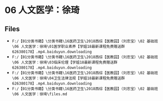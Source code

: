 # 06 人文医学：徐琦

## Files

- `F:/【01分类书籍】\分类书籍\16医药卫生\2018西综【医教园】（刘忠宝）\02 基础班\06 人文医学：徐琦\01医学职业素养【学姐18最新课程免费赠送群626380178】.mp4.baiduyun.downloading`
- `F:/【01分类书籍】\分类书籍\16医药卫生\2018西综【医教园】（刘忠宝）\02 基础班\06 人文医学：徐琦\03临床伦理【学姐18最新课程免费赠送群626380178】.mp4.baiduyun.downloading`
- `F:/【01分类书籍】\分类书籍\16医药卫生\2018西综【医教园】（刘忠宝）\02 基础班\06 人文医学：徐琦\04卫生法律法规【学姐18最新课程免费赠送群626380178】.mp4.baiduyun.downloading`
- `F:/【01分类书籍】\分类书籍\16医药卫生\2018西综【医教园】（刘忠宝）\02 基础班\06 人文医学：徐琦\files.md`
